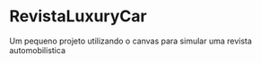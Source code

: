 # RevistaLuxuryCar

Um pequeno projeto utilizando o canvas para simular uma revista automobilistica
